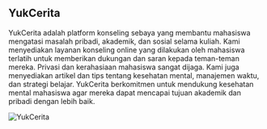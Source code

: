 ## YukCerita

YukCerita adalah platform konseling sebaya yang membantu mahasiswa mengatasi masalah pribadi, akademik, dan sosial selama kuliah. Kami menyediakan layanan konseling online yang dilakukan oleh mahasiswa terlatih untuk memberikan dukungan dan saran kepada teman-teman mereka. Privasi dan kerahasiaan mahasiswa sangat dijaga. Kami juga menyediakan artikel dan tips tentang kesehatan mental, manajemen waktu, dan strategi belajar. YukCerita berkomitmen untuk mendukung kesehatan mental mahasiswa agar mereka dapat mencapai tujuan akademik dan pribadi dengan lebih baik.

![YukCerita](https://imgur.com/Sv0906t.png)
